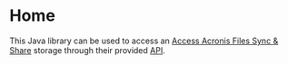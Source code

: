 # Home
This Java library can be used to access an [Access Acronis Files Sync & Share](https://www.acronis.com/en-us/solutions/cloud/) storage through their provided [API](https://developer.acronis.com/doc/files/v1/reference/index).
